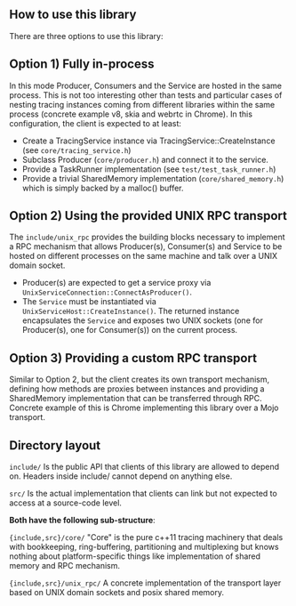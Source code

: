 How to use this library
-----------------------
There are three options to use this library:

## Option 1) Fully in-process
In this mode Producer, Consumers and the Service are hosted in the same process.
This is not too interesting other than tests and particular cases of nesting
tracing instances coming from different libraries within the same process
(concrete example v8, skia and webrtc in Chrome).
In this configuration, the client is expected to at least:
- Create a TracingService instance via TracingService::CreateInstance
  (see `core/tracing_service.h`)
- Subclass Producer (`core/producer.h`) and connect it to the service.
- Provide a TaskRunner implementation (see `test/test_task_runner.h`)
- Provide a trivial SharedMemory implementation (`core/shared_memory.h`) which
  is simply backed by a malloc() buffer.

## Option 2) Using the provided UNIX RPC transport
The `include/unix_rpc` provides the building blocks necessary to implement a RPC
mechanism that allows Producer(s), Consumer(s) and Service to be hosted on
different processes on the same machine and talk over a UNIX domain socket.
- Producer(s) are expected to get a service proxy via
`UnixServiceConnection::ConnectAsProducer()`.
- The `Service` must be instantiated via `UnixServiceHost::CreateInstance()`. The
returned instance encapsulates the `Service` and exposes two UNIX sockets (one
for Producer(s), one for Consumer(s)) on the current process.

## Option 3) Providing a custom RPC transport
Similar to Option 2, but the client creates its own transport mechanism,
defining how methods are proxies between instances and providing a SharedMemory
implementation that can be transferred through RPC. Concrete example of this is
Chrome implementing this library over a Mojo transport.


Directory layout
----------------

`include/`
Is the public API that clients of this library are allowed to depend on.
Headers inside include/ cannot depend on anything else.

`src/`
Is the actual implementation that clients can link but not expected to access
at a source-code level.


**Both have the following sub-structure**:

`{include,src}/core/`
"Core" is the pure c++11 tracing machinery that deals with bookkeeping,
ring-buffering, partitioning and multiplexing but knows nothing about
platform-specific things like implementation of shared memory and RPC mechanism.

`{include,src}/unix_rpc/`
A concrete implementation of the transport layer based on UNIX domain sockets
and posix shared memory.
